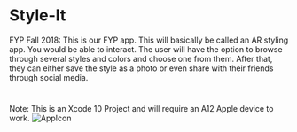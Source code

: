 # Style-It
FYP Fall 2018:
This is our FYP app. This will basically be called an AR styling app. You would be able to
interact. The user will have the option to browse through several styles and colors
and choose one from them. After that, they can either save the style as a photo or even
share with their friends through social media.
#
Note: This is an Xcode 10 Project and will require an A12 Apple device to work.
![AppIcon](https://user-images.githubusercontent.com/40821914/58438109-96a8f780-80e6-11e9-92b1-fdfb9cf14cb3.png)

